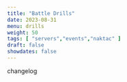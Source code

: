```yaml
---
title: "Battle Drills"
date: 2023-08-31
menu: drills
weight: 50
tags: [ "servers","events","naktac" ]
draft: false
showdates: false
---
```

changelog
